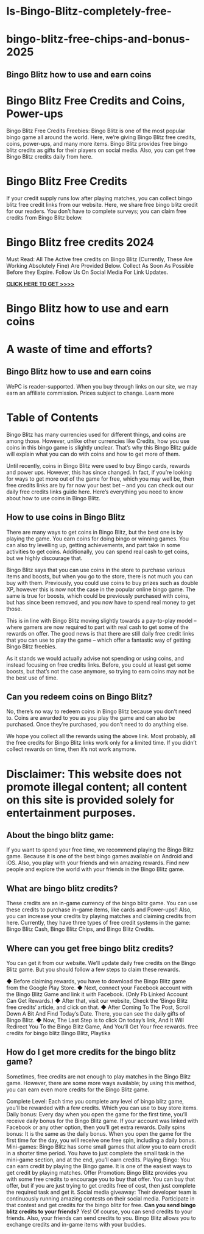 # Is-Bingo-Blitz-completely-free-

# bingo-blitz-free-chips-and-bonus-2025

## Bingo Blitz how to use and earn coins
# Bingo Blitz Free Credits and Coins, Power-ups

Bingo Blitz Free Credits Freebies: Bingo Blitz is one of the most popular bingo game all around the world. Here, we’re giving Bingo Blitz free credits, coins, power-ups, and many more items. Bingo Blitz provides free bingo blitz credits as gifts for their players on social media. Also, you can get free Bingo Blitz credits daily from here.

# Bingo Blitz Free Credits
If your credit supply runs low after playing matches, you can collect bingo blitz free credit links from our website. Here, we share free bingo blitz credit for our readers. You don’t have to complete surveys; you can claim free credits from Bingo Blitz below.

# Bingo Blitz free credits 2024
Must Read: All The Active free credits on Bingo Blitz (Currently, These Are Working Absolutely Fine) Are Provided Below. Collect As Soon As Possible Before they Expire. Follow Us On Social Media For Link Updates.

**[CLICK HERE TO GET >>>>](https://offertake.xyz/bingoblitzmom/)**


# Bingo Blitz how to use and earn coins
# A waste of time and efforts?

## Bingo Blitz how to use and earn coins
WePC is reader-supported. When you buy through links on our site, we may earn an affiliate commission. Prices subject to change. Learn more

# Table of Contents 
Bingo Blitz has many currencies used for different things, and coins are among those. However, unlike other currencies like Credits, how you use coins in this bingo game is slightly unclear. That’s why this Bingo Blitz guide will explain what you can do with coins and how to get more of them.

Until recently, coins in Bingo Blitz were used to buy Bingo cards, rewards and power ups. However, this has since changed. In fact, if you’re looking for ways to get more out of the game for free, which you may well be, then free credits links are by far now your best bet – and you can check out our daily free credits links guide here. Here’s everything you need to know about how to use coins in Bingo Blitz.

## How to use coins in Bingo Blitz

There are many ways to get coins in Bingo Blitz, but the best one is by playing the game. You earn coins for doing bingo or winning games. You can also try levelling up, getting achievements, and part take in some activities to get coins. Additionally, you can spend real cash to get coins, but we highly discourage that.

Bingo Blitz says that you can use coins in the store to purchase various items and boosts, but when you go to the store, there is not much you can buy with them. Previously, you could use coins to buy prizes such as double XP, however this is now not the case in the popular online bingo game. The same is true for boosts, which could be previously purchased with coins, but has since been removed, and you now have to spend real money to get those.

This is in line with Bingo Blitz moving slightly towards a pay-to-play model – where gamers are now required to part with real cash to get some of the rewards on offer. The good news is that there are still daily free credit links that you can use to play the game – which offer a fantastic way of getting Bingo Blitz freebies.

As it stands we would actually advise not spending or using coins, and instead focusing on free credits links. Before, you could at least get some boosts, but that’s not the case anymore, so trying to earn coins may not be the best use of time.


## Can you redeem coins on Bingo Blitz?
No, there’s no way to redeem coins in Bingo Blitz because you don’t need to. Coins are awarded to you as you play the game and can also be purchased. Once they’re purchased, you don’t need to do anything else.

We hope you collect all the rewards using the above link. Most probably, all the free credits for Bingo Blitz links work only for a limited time. If you didn’t collect rewards on time, then it’s not work anymore.

# Disclaimer: This website does not promote illegal content; all content on this site is provided solely for entertainment purposes.

## About the bingo blitz game:
If you want to spend your free time, we recommend playing the Bingo Blitz game. Because it is one of the best bingo games available on Android and iOS. Also, you play with your friends and win amazing rewards. Find new people and explore the world with your friends in the Bingo Blitz game.

 ## What are bingo blitz credits?
These credits are an in-game currency of the bingo blitz game. You can use these credits to purchase in-game items, like cards and Power-ups!! Also, you can increase your credits by playing matches and claiming credits from here. Currently, they have three types of free credit systems in the game: Bingo Blitz Cash, Bingo Blitz Chips, and Bingo Blitz Credits.

 ## Where can you get free bingo blitz credits?
You can get it from our website. We’ll update daily free credits on the Bingo Blitz game. But you should follow a few steps to claim these rewards.

◆ Before claiming rewards, you have to download the Bingo Blitz game from the Google Play Store.
◆ Next, connect your Facebook account with the Bingo Blitz Game and link it with Facebook. (Only Fb Linked Account Can Get Rewards.)
◆ After that, visit our website, Check the ‘Bingo Blitz free credits‘ article, and click on that.
◆ After Coming To The Post, Scroll Down A Bit And Find Today’s Date. There, you can see the daily gifts of Bingo Blitz.
◆ Now, The Last Step is to click On today’s link, And It Will Redirect You To the Bingo Blitz Game, And You’ll Get Your free rewards.
free credits for bingo blitz
Bingo Blitz, Playtika
## How do I get more credits for the bingo blitz game?
Sometimes, free credits are not enough to play matches in the Bingo Blitz game. However, there are some more ways available; by using this method, you can earn even more credits for the Bingo Blitz game.

Complete Level: Each time you complete any level of bingo blitz game, you’ll be rewarded with a few credits. Which you can use to buy store items.
Daily bonus: Every day when you open the game for the first time, you’ll receive daily bonus for the Bingo Blitz game. If your account was linked with Facebook or any other option, then you’ll get extra rewards.
Daily spins bonus: It is the same as the daily bonus. When you open the game for the first time for the day, you will receive one free spin, including a daily bonus.
Mini-games: Bingo Blitz has some small games that allow you to earn credit in a shorter time period. You have to just complete the small task in the mini-game section, and at the end, you’ll earn credits.
Playing Bingo: You can earn credit by playing the Bingo game. It is one of the easiest ways to get credit by playing matches.
Offer Promotion: Bingo Blitz provides you with some free credits to encourage you to buy that offer. You can buy that offer, but if you are just trying to get credits free of cost, then just complete the required task and get it.
Social media giveaway: Their developer team is continuously running amazing contests on their social media. Participate in that contest and get credits for the bingo blitz for free.
**Can you send bingo blitz credits to your friends?**
Yes! Of course, you can send credits to your friends. Also, your friends can send credits to you. Bingo Blitz allows you to exchange credits and in-game items with your buddies.

